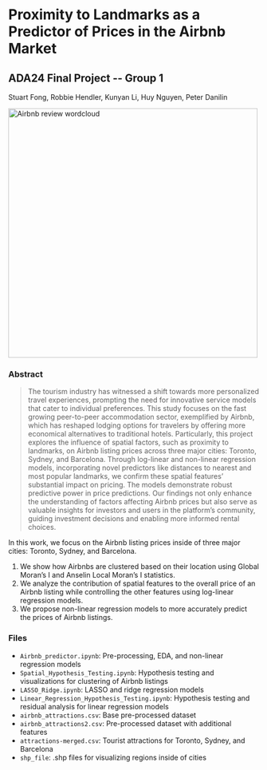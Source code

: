 # Proximity to Landmarks as a Predictor of Prices in the Airbnb Market
## ADA24 Final Project -- Group 1
Stuart Fong, Robbie Hendler, Kunyan Li, Huy Nguyen, Peter Danilin

<img src="https://i.imgur.com/BjYsFxN.png" alt="Airbnb review wordcloud" width="500"/>

### Abstract
> The tourism industry has witnessed a shift towards more personalized travel experiences, prompting the need for innovative service models that cater to individual preferences. This study focuses on the fast growing peer-to-peer accommodation sector, exemplified by Airbnb, which has reshaped lodging options for travelers by offering more economical alternatives to traditional hotels. Particularly, this project explores the influence of spatial factors, such as proximity to landmarks, on Airbnb listing prices across three major cities: Toronto, Sydney, and Barcelona. Through log-linear and non-linear regression models, incorporating novel predictors like distances to nearest and most popular landmarks, we confirm these spatial features’ substantial impact on pricing. The models demonstrate robust predictive power in price predictions. Our findings not only enhance the understanding of factors affecting Airbnb prices but also serve as valuable insights for investors and users in the platform’s community, guiding investment decisions and enabling more informed rental choices.

In this work, we focus on the Airbnb listing prices inside of three major cities: Toronto, Sydney, and Barcelona. 
1. We show how Airbnbs are clustered based on their location using Global Moran’s I and Anselin Local Moran’s I statistics.
2. We analyze the contribution of spatial features to the overall price of an Airbnb listing while controlling the other features using log-linear regression models.
3. We propose non-linear regression models to more accurately predict the prices of Airbnb listings.

### Files
* `Airbnb_predictor.ipynb`: Pre-processing, EDA, and non-linear regression models
* `Spatial_Hypothesis_Testing.ipynb`: Hypothesis testing and visualizations for clustering of Airbnb listings
* `LASSO_Ridge.ipynb`: LASSO and ridge regression models
* `Linear_Regression_Hypothesis_Testing.ipynb`: Hypothesis testing and residual analysis for linear regression models
* `airbnb_attractions.csv`: Base pre-processed dataset
* `airbnb_attractions2.csv`: Pre-processed dataset with additional features
* `attractions-merged.csv`: Tourist attractions for Toronto, Sydney, and Barcelona
* `shp_file`: .shp files for visualizing regions inside of cities 
